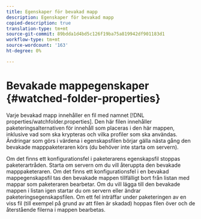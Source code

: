 ```yaml
---
title: Egenskaper för bevakad mapp
description: Egenskaper för bevakad mapp
copied-description: true
translation-type: tm+mt
source-git-commit: 89bdda1d4bd5c126f19ba75a819942df901183d1
workflow-type: tm+mt
source-wordcount: '163'
ht-degree: 0%

---
```



# Bevakade mappegenskaper {#watched-folder-properties}

Varje bevakad mapp innehåller en fil med namnet [!DNL properties/watchfolder.properties]. Den här filen innehåller paketeringsalternativen för innehåll som placeras i den här mappen, inklusive vad som ska krypteras och vilka profiler som ska användas. Ändringar som görs i värdena i egenskapsfilen börjar gälla nästa gång den bevakade mapppaketeraren körs (du behöver inte starta om servern).

Om det finns ett konfigurationsfel i paketerarens egenskapsfil stoppas paketerartråden. Starta om servern om du vill återuppta den bevakade mapppaketeraren. Om det finns ett konfigurationsfel i en bevakad mappegenskapsfil tas den bevakade mappen tillfälligt bort från listan med mappar som paketeraren bearbetar. Om du vill lägga till den bevakade mappen i listan igen startar du om servern eller ändrar paketeringsegenskapsfilen. Om ett fel inträffar under paketeringen av en viss fil (till exempel på grund av att filen är skadad) hoppas filen över och de återstående filerna i mappen bearbetas.
